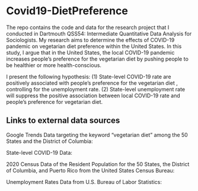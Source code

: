 # Covid19-DietPreference
The repo contains the code and data for the research project that I conducted in Dartmouth QSS54: Intermediate Quantitative Data Analysis for Sociologists. My research aims to determine the effects of COVID-19 pandemic on vegetarian diet preference within the United States. In this study, I argue that in the United States, the local COVID-19 pandemic increases people’s preference for the vegetarian diet by pushing people to be healthier or more health-conscious.

I present the following hypothesis:
(1) State-level COVID-19 rate are positively associated with people’s preference for the vegetarian diet , controlling for the unemployment rate.
(2) State-level unemployment rate will suppress the positive association between local COVID-19 rate and people’s preference for vegetarian diet.
## Links to external data sources
Google Trends Data targeting the keyword “vegetarian diet” among the 50 States and the District of Columbia:

State-level COVID-19 Data:

2020 Census Data of the Resident Population for the 50 States, the District of Columbia, and Puerto Rico from the United States Census Bureau:

Unemployment Rates Data from U.S. Bureau of Labor Statistics:

